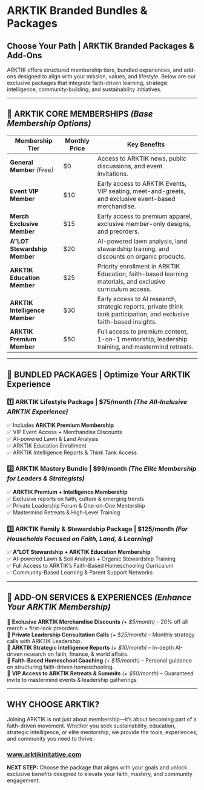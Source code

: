 # **ARKTIK Branded Bundles & Packages**

## **Choose Your Path | ARKTIK Branded Packages & Add-Ons**

ARKTIK offers structured membership tiers, bundled experiences, and add-ons designed to align with your mission, values, and lifestyle. Below are our exclusive packages that integrate faith-driven learning, strategic intelligence, community-building, and sustainability initiatives.

---

## **🔹 ARKTIK CORE MEMBERSHIPS** *(Base Membership Options)*

| Membership Tier      | Monthly Price | Key Benefits |
|----------------------|--------------|------------------------------------------------|
| **General Member** *(Free)* | $0 | Access to ARKTIK news, public discussions, and event invitations. |
| **Event VIP Member** | $10 | Early access to ARKTIK Events, VIP seating, meet-and-greets, and exclusive event-based merchandise. |
| **Merch Exclusive Member** | $15 | Early access to premium apparel, exclusive member-only designs, and preorders. |
| **A”LOT Stewardship Member** | $20 | AI-powered lawn analysis, land stewardship training, and discounts on organic products. |
| **ARKTIK Education Member** | $25 | Priority enrollment in ARKTIK Education, faith-based learning materials, and exclusive curriculum access. |
| **ARKTIK Intelligence Member** | $30 | Early access to AI research, strategic reports, private think tank participation, and exclusive faith-based insights. |
| **ARKTIK Premium Member** | $50 | Full access to premium content, 1-on-1 mentorship, leadership training, and mastermind retreats. |

---

## **🔹 BUNDLED PACKAGES | Optimize Your ARKTIK Experience**

### **1️⃣ ARKTIK Lifestyle Package | $75/month** *(The All-Inclusive ARKTIK Experience)*
✅ Includes **ARKTIK Premium Membership**  
✅ VIP Event Access + Merchandise Discounts  
✅ AI-powered Lawn & Land Analysis  
✅ ARKTIK Education Enrollment  
✅ ARKTIK Intelligence Reports & Think Tank Access  

### **2️⃣ ARKTIK Mastery Bundle | $99/month** *(The Elite Membership for Leaders & Strategists)*
✅ **ARKTIK Premium + Intelligence Membership**  
✅ Exclusive reports on faith, culture & emerging trends  
✅ Private Leadership Forum & One-on-One Mentorship  
✅ Mastermind Retreats & High-Level Training  

### **3️⃣ ARKTIK Family & Stewardship Package | $125/month** *(For Households Focused on Faith, Land, & Learning)*
✅ **A”LOT Stewardship + ARKTIK Education Membership**  
✅ AI-powered Lawn & Soil Analysis + Organic Stewardship Training  
✅ Full Access to ARKTIK’s Faith-Based Homeschooling Curriculum  
✅ Community-Based Learning & Parent Support Networks  

---

## **🔹 ADD-ON SERVICES & EXPERIENCES** *(Enhance Your ARKTIK Membership)*

🔹 **Exclusive ARKTIK Merchandise Discounts** *(+ $5/month)* – 20% off all merch + first-look preorders.  
🔹 **Private Leadership Consultation Calls** *(+ $25/month)* – Monthly strategy calls with ARKTIK Leadership.  
🔹 **ARKTIK Strategic Intelligence Reports** *(+ $10/month)* – In-depth AI-driven research on faith, finance, & world affairs.  
🔹 **Faith-Based Homeschool Coaching** *(+ $15/month)* – Personal guidance on structuring faith-driven homeschooling.  
🔹 **VIP Access to ARKTIK Retreats & Summits** *(+ $50/month)* – Guaranteed invite to mastermind events & leadership gatherings.  

---

## **WHY CHOOSE ARKTIK?**
Joining ARKTIK is not just about membership—it’s about becoming part of a faith-driven movement. Whether you seek sustainability, education, strategic intelligence, or elite mentorship, we provide the tools, experiences, and community you need to thrive.

### www.arktikinitative.com

**NEXT STEP:** Choose the package that aligns with your goals and unlock exclusive benefits designed to elevate your faith, mastery, and community engagement.


